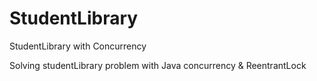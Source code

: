 # StudentLibrary
StudentLibrary with Concurrency

Solving studentLibrary problem with Java concurrency & ReentrantLock
